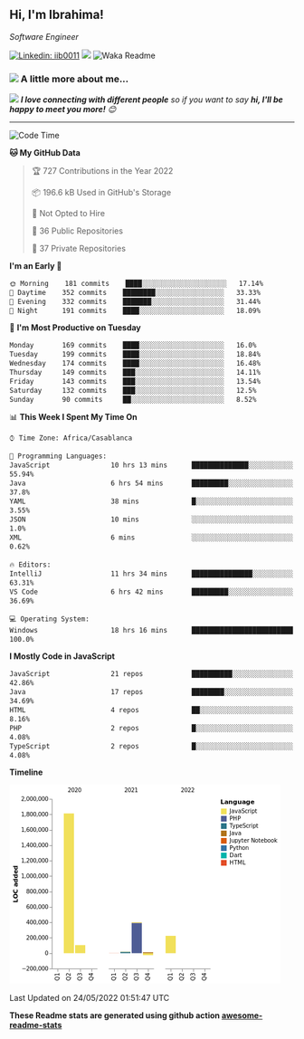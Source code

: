<h2>Hi, I'm Ibrahima! </h2>
<p><em>Software Engineer 
</em></p>


[![Linkedin: iib0011](https://img.shields.io/badge/-iib0011-blue?style=flat-square&logo=Linkedin&logoColor=white&link=https://www.linkedin.com/in/iib0011/)](https://www.linkedin.com/in/iib0011/)
![](https://visitor-badge.glitch.me/badge?page_id=iib0011)
![Waka Readme](https://github.com/iib0011/iib0011/workflows/Waka%20Readme/badge.svg)


### <img src="https://media.giphy.com/media/VgCDAzcKvsR6OM0uWg/giphy.gif" width="50"> A little more about me...  


<img src="https://media.giphy.com/media/LnQjpWaON8nhr21vNW/giphy.gif" width="60"> <em><b>I love connecting with different people</b> so if you want to say <b>hi, I'll be happy to meet you more!</b> 😊</em>

---
<!--START_SECTION:waka-->
![Code Time](http://img.shields.io/badge/Code%20Time-0%20secs-blue)

**🐱 My GitHub Data** 

> 🏆 727 Contributions in the Year 2022
 > 
> 📦 196.6 kB Used in GitHub's Storage 
 > 
> 🚫 Not Opted to Hire
 > 
> 📜 36 Public Repositories 
 > 
> 🔑 37 Private Repositories  
 > 
**I'm an Early 🐤** 

```text
🌞 Morning    181 commits    ████░░░░░░░░░░░░░░░░░░░░░   17.14% 
🌆 Daytime    352 commits    ████████░░░░░░░░░░░░░░░░░   33.33% 
🌃 Evening    332 commits    ███████░░░░░░░░░░░░░░░░░░   31.44% 
🌙 Night      191 commits    ████░░░░░░░░░░░░░░░░░░░░░   18.09%

```
📅 **I'm Most Productive on Tuesday** 

```text
Monday       169 commits    ████░░░░░░░░░░░░░░░░░░░░░   16.0% 
Tuesday      199 commits    ████░░░░░░░░░░░░░░░░░░░░░   18.84% 
Wednesday    174 commits    ████░░░░░░░░░░░░░░░░░░░░░   16.48% 
Thursday     149 commits    ███░░░░░░░░░░░░░░░░░░░░░░   14.11% 
Friday       143 commits    ███░░░░░░░░░░░░░░░░░░░░░░   13.54% 
Saturday     132 commits    ███░░░░░░░░░░░░░░░░░░░░░░   12.5% 
Sunday       90 commits     ██░░░░░░░░░░░░░░░░░░░░░░░   8.52%

```


📊 **This Week I Spent My Time On** 

```text
⌚︎ Time Zone: Africa/Casablanca

💬 Programming Languages: 
JavaScript               10 hrs 13 mins      ██████████████░░░░░░░░░░░   55.94% 
Java                     6 hrs 54 mins       █████████░░░░░░░░░░░░░░░░   37.8% 
YAML                     38 mins             █░░░░░░░░░░░░░░░░░░░░░░░░   3.55% 
JSON                     10 mins             ░░░░░░░░░░░░░░░░░░░░░░░░░   1.0% 
XML                      6 mins              ░░░░░░░░░░░░░░░░░░░░░░░░░   0.62%

🔥 Editors: 
IntelliJ                 11 hrs 34 mins      ███████████████░░░░░░░░░░   63.31% 
VS Code                  6 hrs 42 mins       █████████░░░░░░░░░░░░░░░░   36.69%

💻 Operating System: 
Windows                  18 hrs 16 mins      █████████████████████████   100.0%

```

**I Mostly Code in JavaScript** 

```text
JavaScript               21 repos            ██████████░░░░░░░░░░░░░░░   42.86% 
Java                     17 repos            ████████░░░░░░░░░░░░░░░░░   34.69% 
HTML                     4 repos             ██░░░░░░░░░░░░░░░░░░░░░░░   8.16% 
PHP                      2 repos             █░░░░░░░░░░░░░░░░░░░░░░░░   4.08% 
TypeScript               2 repos             █░░░░░░░░░░░░░░░░░░░░░░░░   4.08%

```


**Timeline**

![Chart not found](https://raw.githubusercontent.com/iib0011/iib0011/master/charts/bar_graph.png) 


 Last Updated on 24/05/2022 01:51:47 UTC
<!--END_SECTION:waka-->

**These Readme stats are generated using github action [awesome-readme-stats](https://github.com/iib0011/waka-readme-stats)**
